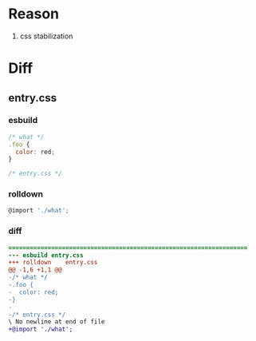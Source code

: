 # Reason
1. css stabilization
# Diff
## entry.css
### esbuild
```js
/* what */
.foo {
  color: red;
}

/* entry.css */
```
### rolldown
```js
@import './what';

```
### diff
```diff
===================================================================
--- esbuild	entry.css
+++ rolldown	entry.css
@@ -1,6 +1,1 @@
-/* what */
-.foo {
-  color: red;
-}
-
-/* entry.css */
\ No newline at end of file
+@import './what';

```